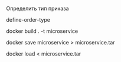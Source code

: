 Определить тип приказа

define-order-type

docker build . -t microservice

docker save microservice > microservice.tar

docker load < microservice.tar